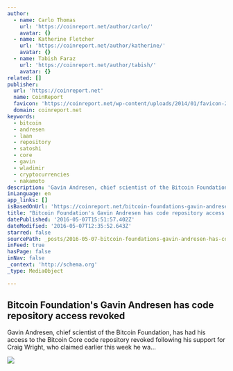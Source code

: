 ```yaml
---
author:
  - name: Carlo Thomas
    url: 'https://coinreport.net/author/carlo/'
    avatar: {}
  - name: Katherine Fletcher
    url: 'https://coinreport.net/author/katherine/'
    avatar: {}
  - name: Tabish Faraz
    url: 'https://coinreport.net/author/tabish/'
    avatar: {}
related: []
publisher:
  url: 'https://coinreport.net'
  name: CoinReport
  favicon: 'https://coinreport.net/wp-content/uploads/2014/01/favicon-2.ico'
  domain: coinreport.net
keywords:
  - bitcoin
  - andresen
  - laan
  - repository
  - satoshi
  - core
  - gavin
  - wladimir
  - cryptocurrencies
  - nakamoto
description: 'Gavin Andresen, chief scientist of the Bitcoin Foundation, has had his access to the Bitcoin Core code repository revoked following his support for Craig Wright, who claimed earlier this week he wa...'
inLanguage: en
app_links: []
isBasedOnUrl: 'https://coinreport.net/bitcoin-foundations-gavin-andresen-code-repository-access-revoked/'
title: "Bitcoin Foundation's Gavin Andresen has code repository access revoked"
datePublished: '2016-05-07T15:51:57.402Z'
dateModified: '2016-05-07T12:35:52.643Z'
starred: false
sourcePath: _posts/2016-05-07-bitcoin-foundations-gavin-andresen-has-code-repository-acce.md
inFeed: true
hasPage: false
inNav: false
_context: 'http://schema.org'
_type: MediaObject

---
```

<article style=""><h1>Bitcoin Foundation's Gavin Andresen has code repository access revoked</h1><p>Gavin Andresen, chief scientist of the Bitcoin Foundation, has had his access to the Bitcoin Core code repository revoked following his support for Craig Wright, who claimed earlier this week he wa...</p><img src="https://coinreport.net/wp-content/uploads/2016/05/Bitcoin-Foundation-Logo-SQUARED-150x150.png" /></article>